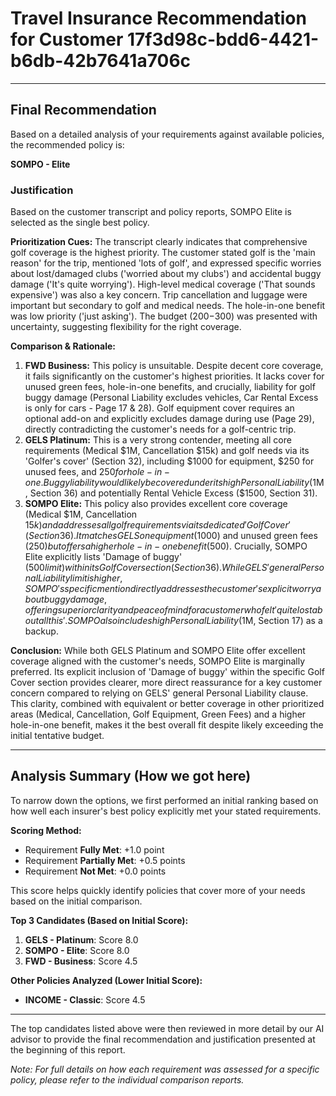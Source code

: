 # Travel Insurance Recommendation for Customer 17f3d98c-bdd6-4421-b6db-42b7641a706c

---

## Final Recommendation
Based on a detailed analysis of your requirements against available policies, the recommended policy is:

**SOMPO - Elite**

### Justification
Based on the customer transcript and policy reports, SOMPO Elite is selected as the single best policy. 

**Prioritization Cues:** The transcript clearly indicates that comprehensive golf coverage is the highest priority. The customer stated golf is the 'main reason' for the trip, mentioned 'lots of golf', and expressed specific worries about lost/damaged clubs ('worried about my clubs') and accidental buggy damage ('It's quite worrying'). High-level medical coverage ('That sounds expensive') was also a key concern. Trip cancellation and luggage were important but secondary to golf and medical needs. The hole-in-one benefit was low priority ('just asking'). The budget ($200-$300) was presented with uncertainty, suggesting flexibility for the right coverage.

**Comparison & Rationale:**
1.  **FWD Business:** This policy is unsuitable. Despite decent core coverage, it fails significantly on the customer's highest priorities. It lacks cover for unused green fees, hole-in-one benefits, and crucially, liability for golf buggy damage (Personal Liability excludes vehicles, Car Rental Excess is only for cars - Page 17 & 28). Golf equipment cover requires an optional add-on and explicitly excludes damage during use (Page 29), directly contradicting the customer's needs for a golf-centric trip.
2.  **GELS Platinum:** This is a very strong contender, meeting all core requirements (Medical $1M, Cancellation $15k) and golf needs via its 'Golfer's cover' (Section 32), including $1000 for equipment, $250 for unused fees, and $250 for hole-in-one. Buggy liability would likely be covered under its high Personal Liability ($1M, Section 36) and potentially Rental Vehicle Excess ($1500, Section 31).
3.  **SOMPO Elite:** This policy also provides excellent core coverage (Medical $1M, Cancellation $15k) and addresses all golf requirements via its dedicated 'Golf Cover' (Section 36). It matches GELS on equipment ($1000) and unused green fees ($250) but offers a higher hole-in-one benefit ($500). Crucially, SOMPO Elite explicitly lists 'Damage of buggy' ($500 limit) within its Golf Cover section (Section 36). While GELS' general Personal Liability limit is higher, SOMPO's specific mention directly addresses the customer's explicit worry about buggy damage, offering superior clarity and peace of mind for a customer who felt 'quite lost about all this'. SOMPO also includes high Personal Liability ($1M, Section 17) as a backup.

**Conclusion:** While both GELS Platinum and SOMPO Elite offer excellent coverage aligned with the customer's needs, SOMPO Elite is marginally preferred. Its explicit inclusion of 'Damage of buggy' within the specific Golf Cover section provides clearer, more direct reassurance for a key customer concern compared to relying on GELS' general Personal Liability clause. This clarity, combined with equivalent or better coverage in other prioritized areas (Medical, Cancellation, Golf Equipment, Green Fees) and a higher hole-in-one benefit, makes it the best overall fit despite likely exceeding the initial tentative budget.

---

## Analysis Summary (How we got here)
To narrow down the options, we first performed an initial ranking based on how well each insurer's best policy explicitly met your stated requirements.

**Scoring Method:**
- Requirement **Fully Met**: +1.0 point
- Requirement **Partially Met**: +0.5 points
- Requirement **Not Met**: +0.0 points

This score helps quickly identify policies that cover more of your needs based on the initial comparison.

**Top 3 Candidates (Based on Initial Score):**
1. **GELS - Platinum**: Score 8.0
2. **SOMPO - Elite**: Score 8.0
3. **FWD - Business**: Score 4.5

**Other Policies Analyzed (Lower Initial Score):**
- **INCOME - Classic**: Score 4.5

---

The top candidates listed above were then reviewed in more detail by our AI advisor to provide the final recommendation and justification presented at the beginning of this report.

*Note: For full details on how each requirement was assessed for a specific policy, please refer to the individual comparison reports.*